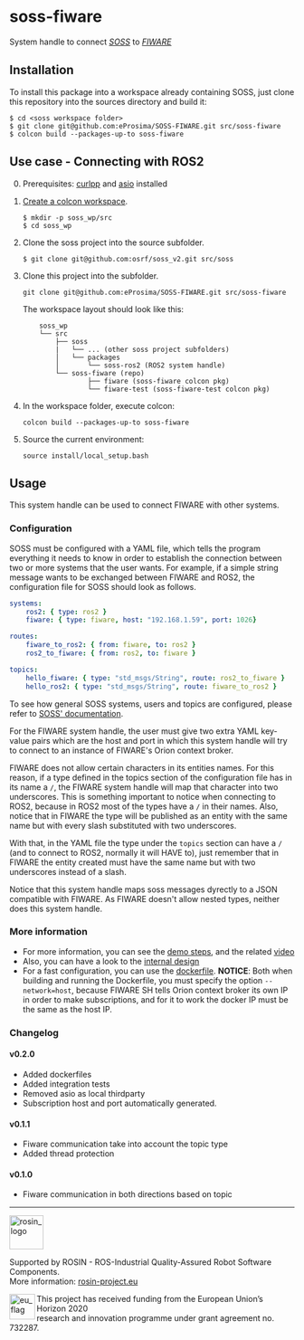 # soss-fiware

System handle to connect [*SOSS*][soss] to [*FIWARE*][fiware]

## Installation
To install this package into a workspace already containing SOSS, just clone this repository into the sources directory and build it:
```
$ cd <soss workspace folder>
$ git clone git@github.com:eProsima/SOSS-FIWARE.git src/soss-fiware
$ colcon build --packages-up-to soss-fiware
```
## Use case - Connecting with ROS2

0. Prerequisites: [curlpp](https://github.com/jpbarrette/curlpp) and [asio](https://think-async.com/) installed
1. [Create a colcon workspace](https://index.ros.org/doc/ros2/Tutorials/Colcon-Tutorial/#create-a-workspace).
    ```
    $ mkdir -p soss_wp/src
    $ cd soss_wp
    ```
2. Clone the soss project into the source subfolder.
    ```
    $ git clone git@github.com:osrf/soss_v2.git src/soss
    ```
3. Clone this project into the subfolder.
    ```
    git clone git@github.com:eProsima/SOSS-FIWARE.git src/soss-fiware
    ```

    The workspace layout should look like this:
    ```
        soss_wp
        └── src
            ├── soss
            |   └── ... (other soss project subfolders)
            │   └── packages
            │       └── soss-ros2 (ROS2 system handle)
            └── soss-fiware (repo)
                    ├── fiware (soss-fiware colcon pkg)
                    └── fiware-test (soss-fiware-test colcon pkg)
    ```

5. In the workspace folder, execute colcon: 
    ```
    colcon build --packages-up-to soss-fiware
    ```
6. Source the current environment:
    ```
    source install/local_setup.bash
    ```

## Usage

This system handle can be used to connect FIWARE with other systems.

### Configuration

SOSS must be configured with a YAML file, which tells the program everything it needs to know in order to establish the connection between two or more systems that the user wants. 
For example, if a simple string message wants to be exchanged between FIWARE and ROS2, the configuration file for SOSS should look as follows.

```YAML
systems:
    ros2: { type: ros2 }
    fiware: { type: fiware, host: "192.168.1.59", port: 1026}

routes:
    fiware_to_ros2: { from: fiware, to: ros2 }
    ros2_to_fiware: { from: ros2, to: fiware }

topics:
    hello_fiware: { type: "std_msgs/String", route: ros2_to_fiware }
    hello_ros2: { type: "std_msgs/String", route: fiware_to_ros2 }
```

To see how general SOSS systems, users and topics are configured, please refer to [SOSS' documentation][soss].

For the FIWARE system handle, the user must give two extra YAML key-value pairs which are the host and port in which this system handle will try to connect to an instance of FIWARE's Orion context broker.

FIWARE does not allow certain characters in its entities names. For this reason, if a type defined in the topics section of the configuration file has in its name a `/`, the FIWARE system handle will map that character into two underscores. This is something important to notice when connecting to ROS2, because in ROS2 most of the types have a `/` in their names. Also, notice that in FIWARE the type will be published as an entity with the same name but with every slash substituted with two underscores. 

With that, in the YAML file the type under the `topics` section can have a `/` (and to connect to ROS2, normally it will HAVE to), just remember that in FIWARE the entity created must have the same name but with two underscores instead of a slash.

Notice that this system handle maps soss messages dyrectly to a JSON compatible with FIWARE. As FIWARE doesn't allow nested types, neither does this system handle.

### More information

- For more information, you can see the [demo steps](fiware/doc/demo.md),
and the related [video](https://drive.google.com/open?id=1w90DAPkovjwj7673d5RfOINlAAc7kWb1)
- Also, you can have a look to the [internal design](fiware/doc/design.md)
- For a fast configuration, you can use the [dockerfile](Dockerfile). 
**NOTICE**: Both when building and running the Dockerfile, you must specify the option `--network=host`, 
because FIWARE SH tells Orion context broker its own IP in order to make subscriptions,
and for it to work the docker IP must be the same as the host IP.

### Changelog

#### v0.2.0
- Added dockerfiles
- Added integration tests
- Removed asio as local thirdparty
- Subscription host and port automatically generated.

#### v0.1.1
- Fiware communication take into account the topic type
- Added thread protection

#### v0.1.0
- Fiware communication in both directions based on topic

---

<!-- 
    ROSIN acknowledgement from the ROSIN press kit
    @ https://github.com/rosin-project/press_kit
-->

<a href="http://rosin-project.eu">
  <img src="http://rosin-project.eu/wp-content/uploads/rosin_ack_logo_wide.png" 
       alt="rosin_logo" height="60" >
</a>

Supported by ROSIN - ROS-Industrial Quality-Assured Robot Software Components.  
More information: <a href="http://rosin-project.eu">rosin-project.eu</a>

<img src="http://rosin-project.eu/wp-content/uploads/rosin_eu_flag.jpg" 
     alt="eu_flag" height="45" align="left" >  

This project has received funding from the European Union’s Horizon 2020  
research and innovation programme under grant agreement no. 732287. 

 [soss]: https://github.com/osrf/soss
 [fiware]: https://www.fiware.org/
